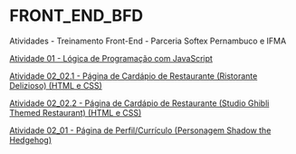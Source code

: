 # FRONT_END_BFD
Atividades - Treinamento Front-End - Parceria Softex Pernambuco e IFMA

[Atividade 01 - Lógica de Programação com JavaScript](https://github.com/ASCCJR/FRONT_END_BFD/tree/main/Atividade_01)

[Atividade 02_02.1 - Página de Cardápio de Restaurante (Ristorante Delizioso) (HTML e CSS)](https://github.com/ASCCJR/FRONT_END_BFD/tree/main/Atividade_02_02_1)

[Atividade 02_02.2 - Página de Cardápio de Restaurante (Studio Ghibli Themed Restaurant) (HTML e CSS)](https://github.com/ASCCJR/FRONT_END_BFD/tree/main/Atividade_02_02_2)

[Atividade 02_01 - Página de Perfil/Currículo (Personagem Shadow the Hedgehog)](https://github.com/ASCCJR/FRONT_END_BFD/tree/main/Atividade_02_01)
